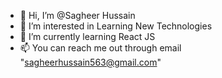 - 👋 Hi, I’m @Sagheer Hussain
- 👀 I’m interested in Learning New Technologies
- 🌱 I’m currently learning React JS
- 📫 You can reach me out through email "sagheerhussain563@gmail.com"

<!---
Sagheer71/Sagheer71 is a ✨ special ✨ repository because its `README.md` (this file) appears on your GitHub profile.
You can click the Preview link to take a look at your changes.
--->
